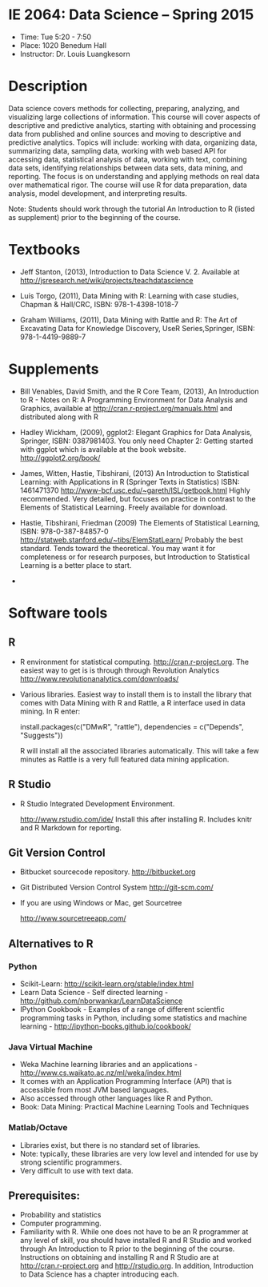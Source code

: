 # IE 2064:  Data Science – Spring 2015

- Time:  Tue  5:20 - 7:50
- Place:  1020 Benedum Hall
- Instructor:  Dr. Louis Luangkesorn

# Description

Data science covers methods for collecting, preparing, analyzing, and visualizing large collections of information.  This course will cover aspects of descriptive and predictive analytics, starting with obtaining and processing data from published and online sources and moving to descriptive and predictive analytics. Topics will include:  working with data, organizing data, summarizing data, sampling data, working with web based API for accessing data, statistical analysis of data, working with text, combining data sets, identifying relationships between data sets, data mining, and reporting.  The focus is on understanding and applying methods on real data over mathematical rigor.  The course will use R for data preparation, data analysis, model development, and interpreting results.

Note:  Students should work through the tutorial An Introduction to R (listed as supplement) prior to the beginning of the course.

#  Textbooks

-  Jeff Stanton, (2013), Introduction to Data Science V. 2.  Available at http://jsresearch.net/wiki/projects/teachdatascience

-  Luís Torgo, (2011), Data Mining with R: Learning with case studies, Chapman & Hall/CRC, ISBN: 978-1-4398-1018-7


-  Graham Williams, (2011), Data Mining with Rattle and R: The Art of Excavating Data for Knowledge Discovery, UseR Series,Springer, ISBN: 978-1-4419-9889-7

# Supplements

-  Bill Venables, David Smith, and the R Core Team, (2013), An Introduction to R - Notes on R: A Programming Environment for Data Analysis and Graphics, available at http://cran.r-project.org/manuals.html and distributed along with R

-  Hadley Wickham, (2009), ggplot2: Elegant Graphics for Data Analysis, Springer, ISBN: 0387981403.  You only need Chapter 2: Getting started with ggplot which is available at the book website.  http://ggplot2.org/book/

-  James, Witten, Hastie, Tibshirani, (2013) An Introduction to Statistical Learning: with Applications in R (Springer Texts in Statistics) ISBN: 1461471370 http://www-bcf.usc.edu/~gareth/ISL/getbook.html  Highly recommended. Very detailed, but focuses on practice in contrast to the Elements of Statistical Learning.  Freely available for download.

-  Hastie, Tibshirani, Friedman (2009) The Elements of Statistical Learning, ISBN: 978-0-387-84857-0 http://statweb.stanford.edu/~tibs/ElemStatLearn/ Probably the best standard.  Tends toward the theoretical. You may want it for completeness or for research purposes, but Introduction to Statistical Learning is a better place to start.



- 

# Software tools

## R

- R environment for statistical computing. http://cran.r-project.org. The easiest way to get is is through through Revolution Analytics http://www.revolutionanalytics.com/downloads/

- Various libraries. Easiest way to install them is to install the library that comes with Data Mining with R and Rattle, a R interface used in data mining. In R enter:

    install.packages(c("DMwR", "rattle"), dependencies = c("Depends", "Suggests"))

    R will install all the associated libraries automatically. This will take a few minutes as Rattle is a very full featured data mining application.

##  R Studio

-	R Studio Integrated Development Environment.

    http://www.rstudio.com/ide/ Install this after installing R. Includes knitr and R Markdown for reporting.

##  Git Version Control


-  Bitbucket sourcecode repository.
http://bitbucket.org

-  Git Distributed Version Control System
http://git-scm.com/

-  If you are using Windows or Mac, get Sourcetree

    http://www.sourcetreeapp.com/


## Alternatives to R

###  Python

-  Scikit-Learn: http://scikit-learn.org/stable/index.html
-  Learn Data Science - Self directed learning - http://github.com/nborwankar/LearnDataScience
-  IPython Cookbook - Examples of a range of different scientfic programming tasks in Python, including some statistics and machine learning - http://ipython-books.github.io/cookbook/

### Java Virtual Machine

-  Weka Machine learning libraries and an applications - 
http://www.cs.waikato.ac.nz/ml/weka/index.html
  -  It comes with an Application Programming Interface (API) that is accessible from most JVM based languages.
  -  Also accessed through other languages like R and Python.
-  Book: Data Mining: Practical Machine Learning Tools and Techniques

###  Matlab/Octave

-  Libraries exist, but there is no standard set of libraries.
-  Note: typically, these libraries are very low level and intended for use by strong scientific programmers.
-  Very difficult to use with text data.

##  Prerequisites:

- Probability and statistics
- Computer programming.
- Familiarity with R. While one does not have to be an R programmer at any level of skill, you should have installed R and R Studio and worked through An Introduction to R prior to the beginning of the course.  Instructions on obtaining and installing R and R Studio are at http://cran.r-project.org and http://rstudio.org.  In addition, Introduction to Data Science has a chapter introducing each.


